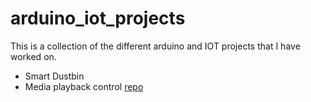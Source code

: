 # arduino_iot_projects
This is a collection of the different arduino and IOT projects that I have worked on.

- Smart Dustbin
- Media playback control [repo](https://github.com/MwangiGregory/arduino_iot_projects/tree/main/Media%20playback%20control)
